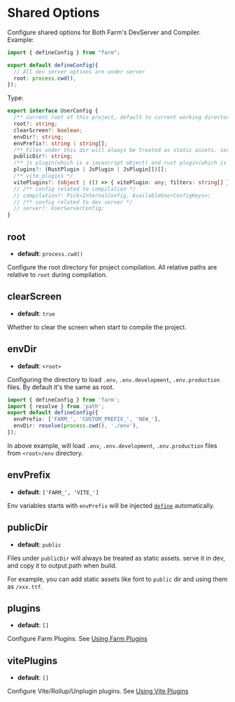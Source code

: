 # Shared Options

Configure shared options for Both Farm's DevServer and Compiler. Example:

```ts
import { defineConfig } from "farm";

export default defineConfig({
  // All dev server options are under server
  root: process.cwd(),
});
```

Type:
```ts
export interface UserConfig {
  /** current root of this project, default to current working directory */
  root?: string;
  clearScreen?: boolean;
  envDir?: string;
  envPrefix?: string | string[];
  /** Files under this dir will always be treated as static assets. serve it in dev, and copy it to output.path when build */
  publicDir?: string;
  /** js plugin(which is a javascript object) and rust plugin(which is string refer to a .farm file or a package) */
  plugins?: (RustPlugin | JsPlugin | JsPlugin[])[];
  /** vite plugins */
  vitePlugins?: (object | (() => { vitePlugin: any; filters: string[] }))[];
  // /** config related to compilation */
  // compilation?: Pick<InternalConfig, AvailableUserConfigKeys>;
  // /** config related to dev server */
  // server?: UserServerConfig;
}
```
## root

- **default**: `process.cwd()`

Configure the root directory for project compilation. All relative paths are relative to `root` during compilation.

## clearScreen
- **default**: `true`

Whether to clear the screen when start to compile the project.

## envDir
- **default**: `<root>`

Configuring the directory to load `.env`, `.env.development`, `.env.production` files. By default it's the same as root.

```ts
import { defineConfig } from 'farm';
import { resolve } from 'path';
export default defineConfig({
  envPrefix: ['FARM_', 'CUSTOM_PREFIX_', 'NEW_'],
  envDir: resolve(process.cwd(), './env'),
});
```
In above example, will load `.env`, `.env.development`, `.env.production` files from `<root>/env` directory.

## envPrefix
- **default**: `['FARM_', 'VITE_']`

Env variables starts with `envPrefix` will be injected [`define`](/docs/config/compilation-options#define) automatically.

## publicDir
- **default**: `public`

Files under `publicDir` will always be treated as static assets. serve it in dev, and copy it to output.path when build.

For example, you can add static assets like font to `public` dir and using them as `/xxx.ttf`.

## plugins
- **default**: `[]`

Configure Farm Plugins. See [Using Farm Plugins](/docs/using-plugins#farm-compilation-plugins)

## vitePlugins
- **default**: `[]`

Configure Vite/Rollup/Unplugin plugins. See [Using Vite Plugins](/docs/using-plugins#using-viterollupunplugin-plugins-in-farm)